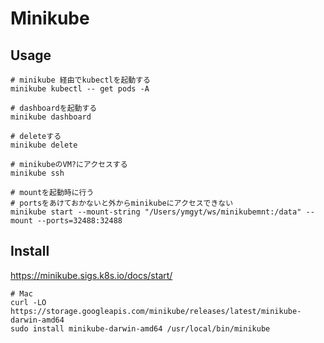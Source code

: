 # Minikube


## Usage

```console
# minikube 経由でkubectlを起動する
minikube kubectl -- get pods -A

# dashboardを起動する
minikube dashboard

# deleteする
minikube delete

# minikubeのVM?にアクセスする
minikube ssh

# mountを起動時に行う
# portsをあけておかないと外からminikubeにアクセスできない
minikube start --mount-string "/Users/ymgyt/ws/minikubemnt:/data" --mount --ports=32488:32488
```

## Install

https://minikube.sigs.k8s.io/docs/start/

```console
# Mac
curl -LO https://storage.googleapis.com/minikube/releases/latest/minikube-darwin-amd64
sudo install minikube-darwin-amd64 /usr/local/bin/minikube
```
